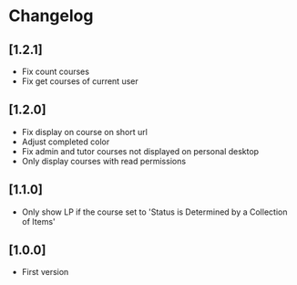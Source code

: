 # Changelog

## [1.2.1]
- Fix count courses
- Fix get courses of current user

## [1.2.0]
- Fix display on course on short url
- Adjust completed color
- Fix admin and tutor courses not displayed on personal desktop
- Only display courses with read permissions

## [1.1.0]
- Only show LP if the course set to 'Status is Determined by a Collection of Items'

## [1.0.0]
- First version
